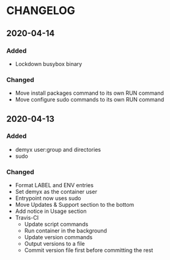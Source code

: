 # CHANGELOG

## 2020-04-14
### Added
- Lockdown busybox binary
### Changed
- Move install packages command to its own RUN command
- Move configure sudo commands to its own RUN command

## 2020-04-13
### Added
- demyx user:group and directories
- sudo
### Changed
- Format LABEL and ENV entries
- Set demyx as the container user
- Entrypoint now uses sudo
- Move Updates & Support section to the bottom
- Add notice in Usage section
- Travis-CI
    - Update script commands
    - Run container in the background
    - Update version commands
    - Output versions to a file
    - Commit version file first before committing the rest
